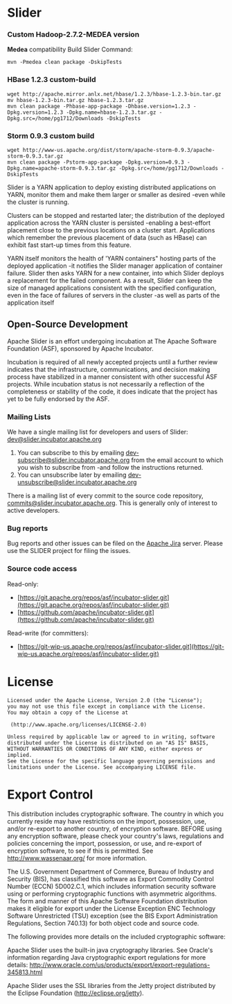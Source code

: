 <!---
   Licensed to the Apache Software Foundation (ASF) under one or more
   contributor license agreements.  See the NOTICE file distributed with
   this work for additional information regarding copyright ownership.
   The ASF licenses this file to You under the Apache License, Version 2.0
   (the "License"); you may not use this file except in compliance with
   the License.  You may obtain a copy of the License at

       http://www.apache.org/licenses/LICENSE-2.0

   Unless required by applicable law or agreed to in writing, software
   distributed under the License is distributed on an "AS IS" BASIS,
   WITHOUT WARRANTIES OR CONDITIONS OF ANY KIND, either express or implied.
   See the License for the specific language governing permissions and
   limitations under the License.
-->

# Slider


### Custom Hadoop-2.7.2-MEDEA version
**Medea** compatibility
Build Slider Command:

    mvn -Pmedea clean package -DskipTests

### HBase 1.2.3 custom-build

    wget http://apache.mirror.anlx.net/hbase/1.2.3/hbase-1.2.3-bin.tar.gz
    mv hbase-1.2.3-bin.tar.gz hbase-1.2.3.tar.gz
    mvn clean package -Phbase-app-package -Dhbase.version=1.2.3 -Dpkg.version=1.2.3 -Dpkg.name=hbase-1.2.3.tar.gz -Dpkg.src=/home/pg1712/Downloads -DskipTests

### Storm 0.9.3 custom build

    wget http://www-us.apache.org/dist/storm/apache-storm-0.9.3/apache-storm-0.9.3.tar.gz
    mvn clean package -Pstorm-app-package -Dpkg.version=0.9.3 -Dpkg.name=apache-storm-0.9.3.tar.gz -Dpkg.src=/home/pg1712/Downloads -DskipTests


Slider is a YARN application to deploy existing distributed applications on YARN, 
monitor them and make them larger or smaller as desired -even while 
the cluster is running.

Clusters can be stopped and restarted later; the distribution
of the deployed application across the YARN cluster is persisted -enabling
a best-effort placement close to the previous locations on a cluster start.
Applications which remember the previous placement of data (such as HBase)
can exhibit fast start-up times from this feature.

YARN itself monitors the health of 'YARN containers" hosting parts of 
the deployed application -it notifies the Slider manager application of container
failure. Slider then asks YARN for a new container, into which Slider deploys
a replacement for the failed component. As a result, Slider can keep the
size of managed applications consistent with the specified configuration, even
in the face of failures of servers in the cluster -as well as parts of the
application itself

## Open-Source Development

Apache Slider is an effort undergoing incubation at The Apache Software
Foundation (ASF), sponsored by Apache Incubator.
 
Incubation is required of all newly accepted projects until a further review
indicates that the infrastructure, communications, and decision making process
have stabilized in a manner consistent with other successful ASF projects.
While incubation status is not necessarily a reflection of the completeness
or stability of the code, it does indicate that the project has yet
to be fully endorsed by the ASF.

### Mailing Lists

We have a single mailing list for developers and users of Slider: dev@slider.incubator.apache.org

1. You can subscribe to this by emailing dev-subscribe@slider.incubator.apache.org from the
email account to which you wish to subscribe from -and follow the instructions returned.
1. You can unsubscribe later by emailing dev-unsubscribe@slider.incubator.apache.org

There is a mailing list of every commit to the source code repository, commits@slider.incubator.apache.org.
This is generally only of interest to active developers.


### Bug reports

Bug reports and other issues can be filed on the [Apache Jira](https://issues.apache.org/jira/) server.
Please use the SLIDER project for filing the issues.

### Source code access

Read-only:

*  [https://git.apache.org/repos/asf/incubator-slider.git](https://git.apache.org/repos/asf/incubator-slider.git)
*  [https://github.com/apache/incubator-slider.git](https://github.com/apache/incubator-slider.git)

Read-write (for committers):

*  [https://git-wip-us.apache.org/repos/asf/incubator-slider.git](https://git-wip-us.apache.org/repos/asf/incubator-slider.git)
  

# License


    Licensed under the Apache License, Version 2.0 (the "License");
    you may not use this file except in compliance with the License.
    You may obtain a copy of the License at
    
     (http://www.apache.org/licenses/LICENSE-2.0)
    
    Unless required by applicable law or agreed to in writing, software
    distributed under the License is distributed on an "AS IS" BASIS,
    WITHOUT WARRANTIES OR CONDITIONS OF ANY KIND, either express or implied.
    See the License for the specific language governing permissions and
    limitations under the License. See accompanying LICENSE file.

# Export Control

This distribution includes cryptographic software. The country in which you
currently reside may have restrictions on the import, possession, use, and/or
re-export to another country, of encryption software. BEFORE using any
encryption software, please check your country's laws, regulations and
policies concerning the import, possession, or use, and re-export of encryption
software, to see if this is permitted. See <http://www.wassenaar.org/> for more
information.

The U.S. Government Department of Commerce, Bureau of Industry and Security
(BIS), has classified this software as Export Commodity Control Number (ECCN)
5D002.C.1, which includes information security software using or performing
cryptographic functions with asymmetric algorithms. The form and manner of this
Apache Software Foundation distribution makes it eligible for export under the
License Exception ENC Technology Software Unrestricted (TSU) exception (see the
BIS Export Administration Regulations, Section 740.13) for both object code and
source code.

The following provides more details on the included cryptographic software:

Apache Slider uses the built-in java cryptography libraries. See Oracle's
information regarding Java cryptographic export regulations for more details:
http://www.oracle.com/us/products/export/export-regulations-345813.html

Apache Slider uses the SSL libraries from the Jetty project distributed by the
Eclipse Foundation (http://eclipse.org/jetty).
